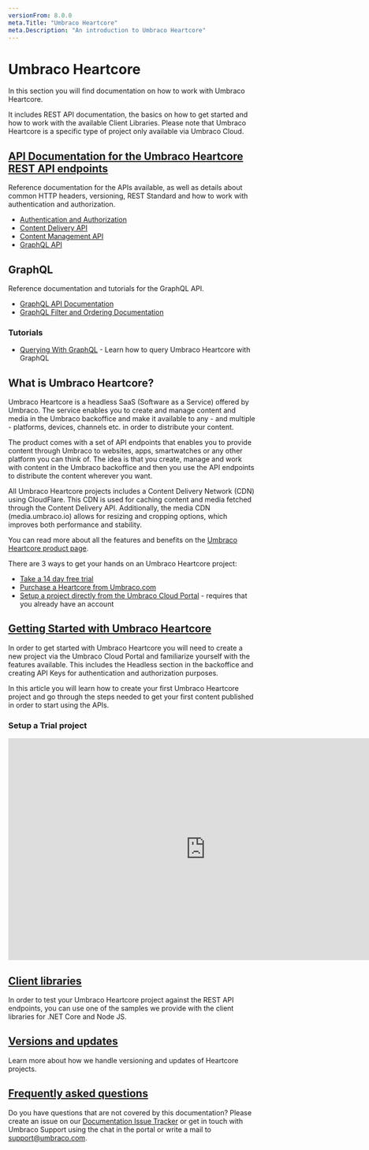 ```yaml
---
versionFrom: 8.0.0
meta.Title: "Umbraco Heartcore"
meta.Description: "An introduction to Umbraco Heartcore"
---
```


# Umbraco Heartcore

In this section you will find documentation on how to work with Umbraco Heartcore.

It includes REST API documentation, the basics on how to get started and how to work with the available Client Libraries. Please note that Umbraco Heartcore is a specific type of project only available via Umbraco Cloud.

## [API Documentation for the Umbraco Heartcore REST API endpoints](API-Documentation/)

Reference documentation for the APIs available, as well as details about common HTTP headers, versioning, REST Standard and how to work with authentication and authorization.

- [Authentication and Authorization](API-Documentation/#authentication-and-authorization)
- [Content Delivery API](API-Documentation/Content-Delivery)
- [Content Management API](API-Documentation/Content-Management)
- [GraphQL API](API-Documentation/GraphQL)

## GraphQL

Reference documentation and tutorials for the GraphQL API.

- [GraphQL API Documentation](API-Documentation/GraphQL)
- [GraphQL Filter and Ordering Documentation](API-Documentation/GraphQL/Filtering-and-Ordering)

### Tutorials

- [Querying With GraphQL](Tutorials/Querying-With-GraphQL) - Learn how to query Umbraco Heartcore with GraphQL

## What is Umbraco Heartcore?

Umbraco Heartcore is a headless SaaS (Software as a Service) offered by Umbraco. The service enables you to create and manage content and media in the Umbraco backoffice and make it available to any - and multiple - platforms, devices, channels etc. in order to distribute your content.

The product comes with a set of API endpoints that enables you to provide content through Umbraco to websites, apps, smartwatches or any other platform you can think of. The idea is that you create, manage and work with content in the Umbraco backoffice and then you use the API endpoints to distribute the content wherever you want.

All Umbraco Heartcore projects includes a Content Delivery Network (CDN) using CloudFlare. This CDN is used for caching content and media fetched through the Content Delivery API. Additionally, the media CDN (media.umbraco.io) allows for resizing and cropping options, which improves both performance and stability.

You can read more about all the features and benefits on the [Umbraco Heartcore product page](https://umbraco.com/products/umbraco-heartcore/).

There are 3 ways to get your hands on an Umbraco Heartcore project:

- [Take a 14 day free trial](https://umbraco.com/try-umbraco-heartcore/)
- [Purchase a Heartcore from Umbraco.com](https://umbraco.com/umbraco-heartcore-pricing/)
- [Setup a project directly from the Umbraco Cloud Portal](https://umbraco.io) - requires that you already have an account

## [Getting Started with Umbraco Heartcore](Getting-Started-Cloud/)

In order to get started with Umbraco Heartcore you will need to create a new project via the Umbraco Cloud Portal and familiarize yourself with the features available. This includes the Headless section in the backoffice and creating API Keys for authentication and authorization purposes.

In this article you will learn how to create your first Umbraco Heartcore project and go through the steps needed to get your first content published in order to start using the APIs.

### Setup a Trial project

<iframe width="800" height="450" src="https://www.youtube.com/embed/VL87NCz5Dwg?rel=0" frameborder="0" allow="autoplay; encrypted-media" allowfullscreen></iframe>

## [Client libraries](Client-Libraries)

In order to test your Umbraco Heartcore project against the REST API endpoints, you can use one of the samples we provide with the client libraries for .NET Core and Node JS.

## [Versions and updates](Versions-and-updates)

Learn more about how we handle versioning and updates of Heartcore projects.

## [Frequently asked questions](https://umbraco.com/products/umbraco-heartcore/faq/)

Do you have questions that are not covered by this documentation? Please create an issue on our [Documentation Issue Tracker](https://github.com/umbraco/UmbracoDocs/issues) or get in touch with Umbraco Support using the chat in the portal or write a mail to support@umbraco.com.

